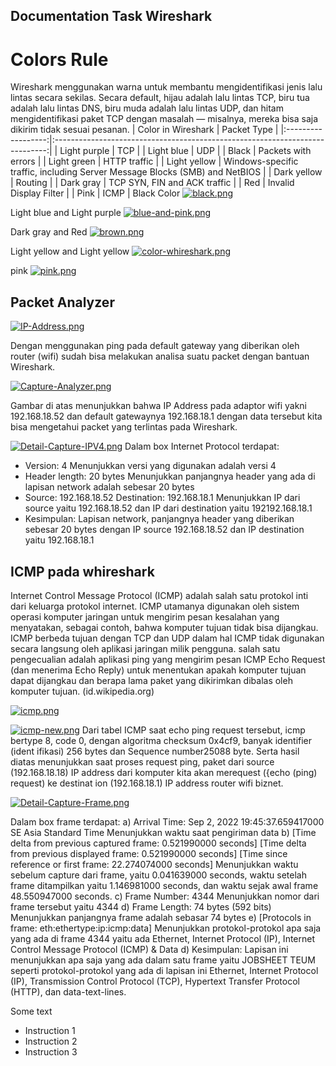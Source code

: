 ## Documentation Task Wireshark
# Colors Rule
Wireshark menggunakan warna untuk membantu mengidentifikasi jenis lalu lintas secara sekilas. Secara default, hijau adalah lalu lintas TCP, biru tua adalah lalu lintas DNS, biru muda adalah lalu lintas UDP, dan hitam mengidentifikasi paket TCP dengan masalah — misalnya, mereka bisa saja dikirim tidak sesuai pesanan.
| Color in Wireshark |                                  Packet Type                                 |
|:------------------:|:----------------------------------------------------------------------------:|
|    Light purple    |                                      TCP                                     |
|     Light blue     |                                      UDP                                     |
|        Black       |                              Packets with errors                             |
|     Light green    |                                 HTTP traffic                                 |
|    Light yellow    | Windows-specific traffic,  including Server Message Blocks (SMB) and NetBIOS |
|     Dark yellow    |                                    Routing                                   |
|      Dark gray     |                         TCP SYN, FIN and ACK traffic                         |
|         Red        |                            Invalid Display Filter                            |
|         Pink        |                                  ICMP                                       |
 Black Color
[![black.png](https://i.postimg.cc/B6VvyYdR/black.png)](https://postimg.cc/ZB6ZvcYL)

Light blue and Light purple	
[![blue-and-pink.png](https://i.postimg.cc/rwfzxwf8/blue-and-pink.png)](https://postimg.cc/cv8sN0qj)

Dark gray and Red
[![brown.png](https://i.postimg.cc/4xDq8zLw/brown.png)](https://postimg.cc/mPSmkFGF)

Light yellow and Light yellow
[![color-whireshark.png](https://i.postimg.cc/90p5qrcV/color-whireshark.png)](https://postimg.cc/5Q6kh9Hk)

pink
[![pink.png](https://i.postimg.cc/50Kk5QLL/pink.png)](https://postimg.cc/gXRDmJM2)

## Packet Analyzer

[![IP-Address.png](https://i.postimg.cc/fbwrHFVK/IP-Address.png)](https://postimg.cc/Hrhzn64c)

Dengan menggunakan ping pada default gateway yang diberikan oleh router (wifi) sudah bisa melakukan analisa suatu packet dengan bantuan Wireshark.

[![Capture-Analyzer.png](https://i.postimg.cc/wB5dMPP8/Capture-Analyzer.png)](https://postimg.cc/1gzdYWsJ)

Gambar di atas menunjukkan bahwa IP Address pada adaptor wifi yakni 192.168.18.52 dan default gatewaynya 192.168.18.1 dengan data tersebut kita bisa mengetahui packet yang terlintas pada Wireshark.

[![Detail-Capture-IPV4.png](https://i.postimg.cc/LXs6MNbk/Detail-Capture-IPV4.png)](https://postimg.cc/yJwzmXBW)
Dalam box Internet Protocol terdapat:
-  Version: 4
Menunjukkan versi yang digunakan adalah versi 4
- Header length: 20 bytes
Menunjukkan panjangnya header yang ada di lapisan network adalah
sebesar 20 bytes
- Source: 192.168.18.52 Destination: 192.168.18.1
Menunjukkan IP dari source yaitu 192.168.18.52 dan IP dari destination
yaitu 192192.168.18.1
- Kesimpulan:
Lapisan network, panjangnya header yang diberikan sebesar 20 bytes
dengan IP source 192.168.18.52 dan IP destination yaitu 192.168.18.1

## ICMP pada whireshark
Internet Control Message Protocol (ICMP) adalah salah satu protokol inti dari keluarga
protokol internet. ICMP utamanya digunakan oleh sistem operasi komputer jaringan untuk
mengirim pesan kesalahan yang menyatakan, sebagai contoh, bahwa komputer tujuan tidak
bisa dijangkau. ICMP berbeda tujuan dengan TCP dan UDP dalam hal ICMP tidak digunakan
secara langsung oleh aplikasi jaringan milik pengguna. salah satu pengecualian adalah
aplikasi ping yang mengirim pesan ICMP Echo Request (dan menerima Echo Reply) untuk
menentukan apakah komputer tujuan dapat dijangkau dan berapa lama paket yang dikirimkan
dibalas oleh komputer tujuan. (id.wikipedia.org)

[![icmp.png](https://i.postimg.cc/PJWDRdVV/icmp.png)](https://postimg.cc/sG21BCr5)

[![icmp-new.png](https://i.postimg.cc/DZZFN6C9/icmp-new.png)](https://postimg.cc/LqrrYtFD)
Dari tabel ICMP saat echo ping request tersebut, icmp bertype 8, code 0, dengan
algoritma checksum 0x4cf9, banyak identifier (ident ifikasi) 256 bytes dan Sequence
number25088 byte. Serta hasil diatas menunjukkan saat proses request ping, paket
dari source (192.168.18.18) IP address dari komputer kita akan merequest ({echo (ping)
request) ke destinat ion (192.168.18.1) IP address router wifi biznet.

[![Detail-Capture-Frame.png](https://i.postimg.cc/445bPdzr/Detail-Capture-Frame.png)](https://postimg.cc/qgN3MpDL)

Dalam box frame terdapat:
a) Arrival Time: Sep  2, 2022 19:45:37.659417000 SE Asia Standard Time
Menunjukkan waktu saat pengiriman data
b) [Time delta from previous captured frame: 0.521990000 seconds]
[Time delta from previous displayed frame: 0.521990000 seconds]
[Time since reference or first frame: 22.274074000 seconds]
Menunjukkan waktu sebelum capture dari frame, yaitu 0.041639000
seconds, waktu setelah frame ditampilkan yaitu 1.146981000 seconds,
dan waktu sejak awal frame 48.550947000 seconds.
c) Frame Number: 4344
Menunjukkan nomor dari frame tersebut yaitu 4344
d) Frame Length: 74 bytes (592 bits)
Menunjukkan panjangnya frame adalah sebasar 74 bytes
e) [Protocols in frame: eth:ethertype:ip:icmp:data]
Menunjukkan protokol-protokol apa saja yang ada di frame 4344 yaitu
ada Ethernet, Internet Protocol (IP), Internet Control Message Protocol
(ICMP) & Data
d) Kesimpulan:
Lapisan ini menunjukkan apa saja yang ada dalam satu frame yaitu
JOBSHEET TEUM
seperti protokol-protokol yang ada di lapisan ini Ethernet, Internet
Protocol (IP), Transmission Control Protocol (TCP), Hypertext Transfer
Protocol (HTTP), dan data-text-lines.


Some text

- Instruction 1
- Instruction 2
- Instruction 3


